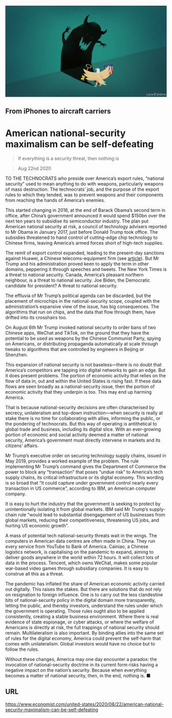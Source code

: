 ![](./images/20200822_USD001_0.jpg)

## From iPhones to aircraft carriers

# American national-security maximalism can be self-defeating

> If everything is a security threat, then nothing is

> Aug 22nd 2020

TO THE TECHNOCRATS who preside over America’s export rules, “national security” used to mean anything to do with weapons, particularly weapons of mass destruction. The technocrats’ job, and the purpose of the export rules to which they tended, was to prevent weapons and their components from reaching the hands of America’s enemies.

This started changing in 2016, at the end of Barack Obama’s second term in office, after China’s government announced it would spend $150bn over the next ten years to subsidise its semiconductor industry. The plan put American national security at risk, a council of technology advisers reported to Mr Obama in January 2017, just before Donald Trump took office. The subsidies threatened to hand control of cutting-edge chip technology to Chinese firms, leaving America’s armed forces short of high-tech supplies.

The remit of export control expanded, leading to the present-day sanctions against Huawei, a Chinese telecoms-equipment firm (see [article](https://www.economist.com//business/2020/08/18/america-closes-the-last-loophole-in-its-hounding-of-huawei)). But Mr Trump and his administration proved keen to apply the term in other domains, peppering it through speeches and tweets. The New York Times is a threat to national security. Canada, America’s pleasant northern neighbour, is a threat to national security. Joe Biden, the Democratic candidate for president? A threat to national security.

The effluvia of Mr Trump’s political agenda can be discarded, but the placement of microchips in the national-security scope, coupled with the administration’s expansive view of the issue, has big consequences. The algorithms that run on chips, and the data that flow through them, have drifted into its crosshairs too.

On August 6th Mr Trump invoked national security to order bans of two Chinese apps, WeChat and TikTok, on the ground that they have the potential to be used as weapons by the Chinese Communist Party, spying on Americans, or distributing propaganda automatically at scale through tweaks to algorithms that are controlled by engineers in Beijing or Shenzhen.

This expansion of national security is not baseless—there is no doubt that America’s competitors are tapping into digital networks to gain an edge. But it does present problems. The portion of economic activity that relies on the flow of data in, out and within the United States is rising fast. If these data flows are seen broadly as a national-security issue, then the portion of economic activity that they underpin is too. This may end up harming America.

That is because national-security decisions are often characterised by secrecy, unilateralism and top-down instruction—when security is really at stake there is no time for collaborating with allies, informing the public, or the pondering of technocrats. But this way of operating is antithetical to global trade and business, including its digital slice. With an ever-growing portion of economic and social activity deemed a matter of national security, America’s government must directly intervene in markets and its citizens’ affairs.

Mr Trump’s executive order on securing technology supply chains, issued in May 2019, provides a worked example of the problem. The rule implementing Mr Trump’s command gives the Department of Commerce the power to block any “transaction” that poses “undue risk” to America’s tech supply chains, its critical infrastructure or its digital economy. This wording is so broad that “it could capture under government control nearly every transaction in US commerce”, according to IBM, an American computer company.

It is easy to hurt the industry that the government is seeking to protect by unintentionally isolating it from global markets. IBM said Mr Trump’s supply-chain rule “would lead to substantial disengagement of US businesses from global markets, reducing their competitiveness, threatening US jobs, and hurting US economic growth”.

A mass of potential tech national-security threats wait in the wings. The computers in American data centres are often made in China. They run every service from YouTube to Bank of America. Cainiao, a Chinese logistics network, is capitalising on the pandemic to expand, aiming to deliver goods anywhere in the world within 72 hours. It will collect lots of data in the process. Tencent, which owns WeChat, makes some popular war-based video games through subsidiary companies. It is easy to construe all this as a threat.

The pandemic has inflated the share of American economic activity carried out digitally. This raises the stakes. But there are solutions that do not rely on resignation to foreign influence. One is to carry out the less clandestine bits of national-security policy in the digital domain more transparently, letting the public, and thereby investors, understand the rules under which the government is operating. Those rules ought also to be applied consistently, creating a stable business environment. Where there is real evidence of state espionage, or cyber attacks, or where the welfare of Americans is directly at risk, the full trappings of national security should remain. Multilateralism is also important. By binding allies into the same set of rules for the digital economy, America could prevent the self-harm that comes with unilateralism. Global investors would have no choice but to follow the rules.

Without these changes, America may one day encounter a paradox: the invocation of national-security doctrine in its current form risks having a negative impact on the nation’s security. Because when everything becomes a matter of national security, then, in the end, nothing is. ■

## URL

https://www.economist.com/united-states/2020/08/22/american-national-security-maximalism-can-be-self-defeating
